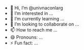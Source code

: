 - 👋 Hi, I’m @univnaconlarg
- 👀 I’m interested in ...
- 🌱 I’m currently learning ...
- 💞️ I’m looking to collaborate on ...
- 📫 How to reach me ...
- 😄 Pronouns: ...
- ⚡ Fun fact: ...

<!---
univnaconlarg/univnaconlarg is a ✨ special ✨ repository because its `README.md` (this file) appears on your GitHub profile.
You can click the Preview link to take a look at your changes.
--->
